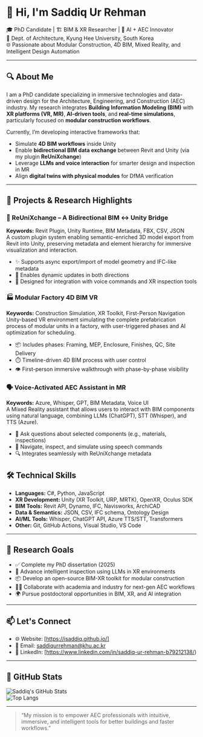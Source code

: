 # 👋 Hi, I'm Saddiq Ur Rehman

🎓 PhD Candidate | 🏗️ BIM & XR Researcher | 🧠 AI + AEC Innovator  
📍 Dept. of Architecture, Kyung Hee University, South Korea  
🌐 Passionate about Modular Construction, 4D BIM, Mixed Reality, and Intelligent Design Automation  

---

## 🔍 About Me

I am a PhD candidate specializing in immersive technologies and data-driven design for the Architecture, Engineering, and Construction (AEC) industry. My research integrates **Building Information Modeling (BIM)** with **XR platforms (VR, MR)**, **AI-driven tools**, and **real-time simulations**, particularly focused on **modular construction workflows**.

Currently, I’m developing interactive frameworks that:

- Simulate **4D BIM workflows** inside Unity
- Enable **bidirectional BIM data exchange** between Revit and Unity (via my plugin **ReUniXchange**)
- Leverage **LLMs and voice interaction** for smarter design and inspection in MR
- Align **digital twins with physical modules** for DfMA verification

---

## 🧩 Projects & Research Highlights

### 🔧 ReUniXchange – A Bidirectional BIM ↔ Unity Bridge  
**Keywords:** Revit Plugin, Unity Runtime, BIM Metadata, FBX, CSV, JSON  
A custom plugin system enabling semantic-enriched 3D model export from Revit into Unity, preserving metadata and element hierarchy for immersive visualization and interaction.

- ✨ Supports async export/import of model geometry and IFC-like metadata
- 🔁 Enables dynamic updates in both directions
- 🧠 Designed for integration with voice commands and XR inspection tools

### 🏭 Modular Factory 4D BIM VR  
**Keywords:** Construction Simulation, XR Toolkit, First-Person Navigation  
Unity-based VR environment simulating the complete prefabrication process of modular units in a factory, with user-triggered phases and AI optimization for scheduling.

- 📦 Includes phases: Framing, MEP, Enclosure, Finishes, QC, Site Delivery
- ⏱️ Timeline-driven 4D BIM process with user control
- 👁️ First-person immersive walkthrough with phase-by-phase visibility

### 🗣️ Voice-Activated AEC Assistant in MR  
**Keywords:** Azure, Whisper, GPT, BIM Metadata, Voice UI  
A Mixed Reality assistant that allows users to interact with BIM components using natural language, combining LLMs (ChatGPT), STT (Whisper), and TTS (Azure).

- 🎤 Ask questions about selected components (e.g., materials, inspections)
- 🧭 Navigate, inspect, and simulate using speech commands
- 🔍 Integrates seamlessly with ReUniXchange metadata

## 🛠️ Technical Skills

- **Languages:** C#, Python, JavaScript
- **XR Development:** Unity (XR Toolkit, URP, MRTK), OpenXR, Oculus SDK  
- **BIM Tools:** Revit API, Dynamo, IFC, Navisworks, ArchiCAD 
- **Data & Semantics:** JSON, CSV, IFC schema, Ontology Design  
- **AI/ML Tools:** Whisper, ChatGPT API, Azure TTS/STT, Transformers  
- **Other:** Git, GitHub Actions, Visual Studio, VS Code

---
## 🧪 Research Goals

- ✅ Complete my PhD dissertation (2025)  
- 🧪 Advance intelligent inspection using LLMs in XR environments  
- 📦 Develop an open-source BIM-XR toolkit for modular construction  
- 🧑‍🏫 Collaborate with academia and industry for next-gen AEC workflows  
- 🌍 Pursue postdoctoral opportunities in BIM, XR, and AI integration

---

## 📫 Let's Connect

- 🌐 Website: [https://isaddiq.github.io/]
- 📧 Email: saddiqurrehman@khu.ac.kr
- 🔗 LinkedIn: [https://www.linkedin.com/in/saddiq-ur-rehman-b79212138/)

---

## 📌 GitHub Stats

![Saddiq's GitHub Stats](https://github-readme-stats.vercel.app/api?username=isaddiq&show_icons=true&theme=default)  
![Top Langs](https://github-readme-stats.vercel.app/api/top-langs/?username=isaddiq&layout=compact)

---

> “My mission is to empower AEC professionals with intuitive, immersive, and intelligent tools for better buildings and faster workflows.”
